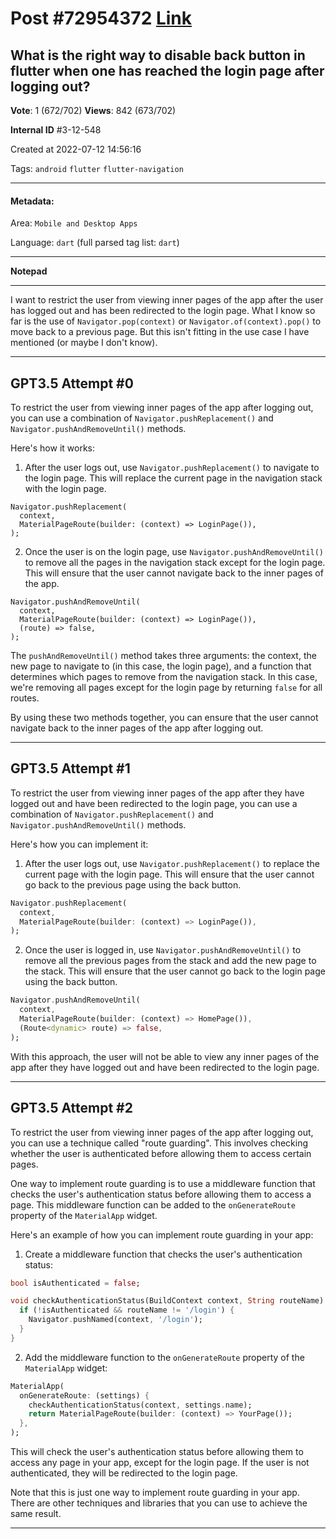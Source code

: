 
# Post \#72954372 [Link](https://stackoverflow.com/questions/72954372/)

## What is the right way to disable back button in flutter when one has reached the login page after logging out?

**Vote**: 1 (672/702) **Views**: 842 (673/702) 

**Internal ID** \#3-12-548

Created at 2022-07-12 14:56:16

Tags: `android` `flutter` `flutter-navigation`

----------

#### Metadata:

Area: `Mobile and Desktop Apps`

Language: `dart` (full parsed tag list: `dart`)

----------

**Notepad**


----------

I want to restrict the user from viewing inner pages of the app after the user has logged out and has been redirected to the login page. What I know so far is the use of `Navigator.pop(context)` or `Navigator.of(context).pop()` to move back to a previous page. But this isn't fitting in the use case I have mentioned (or maybe I don't know).


----------
        
## GPT3.5 Attempt \#0

To restrict the user from viewing inner pages of the app after logging out, you can use a combination of `Navigator.pushReplacement()` and `Navigator.pushAndRemoveUntil()` methods.

Here's how it works:

1. After the user logs out, use `Navigator.pushReplacement()` to navigate to the login page. This will replace the current page in the navigation stack with the login page.

```
Navigator.pushReplacement(
  context,
  MaterialPageRoute(builder: (context) => LoginPage()),
);
```

2. Once the user is on the login page, use `Navigator.pushAndRemoveUntil()` to remove all the pages in the navigation stack except for the login page. This will ensure that the user cannot navigate back to the inner pages of the app.

```
Navigator.pushAndRemoveUntil(
  context,
  MaterialPageRoute(builder: (context) => LoginPage()),
  (route) => false,
);
```

The `pushAndRemoveUntil()` method takes three arguments: the context, the new page to navigate to (in this case, the login page), and a function that determines which pages to remove from the navigation stack. In this case, we're removing all pages except for the login page by returning `false` for all routes.

By using these two methods together, you can ensure that the user cannot navigate back to the inner pages of the app after logging out.

--------

## GPT3.5 Attempt \#1

To restrict the user from viewing inner pages of the app after they have logged out and have been redirected to the login page, you can use a combination of `Navigator.pushReplacement()` and `Navigator.pushAndRemoveUntil()` methods.

Here's how you can implement it:

1. After the user logs out, use `Navigator.pushReplacement()` to replace the current page with the login page. This will ensure that the user cannot go back to the previous page using the back button.

```dart
Navigator.pushReplacement(
  context,
  MaterialPageRoute(builder: (context) => LoginPage()),
);
```

2. Once the user is logged in, use `Navigator.pushAndRemoveUntil()` to remove all the previous pages from the stack and add the new page to the stack. This will ensure that the user cannot go back to the login page using the back button.

```dart
Navigator.pushAndRemoveUntil(
  context,
  MaterialPageRoute(builder: (context) => HomePage()),
  (Route<dynamic> route) => false,
);
```

With this approach, the user will not be able to view any inner pages of the app after they have logged out and have been redirected to the login page.

--------

## GPT3.5 Attempt \#2

To restrict the user from viewing inner pages of the app after logging out, you can use a technique called "route guarding". This involves checking whether the user is authenticated before allowing them to access certain pages.

One way to implement route guarding is to use a middleware function that checks the user's authentication status before allowing them to access a page. This middleware function can be added to the `onGenerateRoute` property of the `MaterialApp` widget.

Here's an example of how you can implement route guarding in your app:

1. Create a middleware function that checks the user's authentication status:

```dart
bool isAuthenticated = false;

void checkAuthenticationStatus(BuildContext context, String routeName) {
  if (!isAuthenticated && routeName != '/login') {
    Navigator.pushNamed(context, '/login');
  }
}
```

2. Add the middleware function to the `onGenerateRoute` property of the `MaterialApp` widget:

```dart
MaterialApp(
  onGenerateRoute: (settings) {
    checkAuthenticationStatus(context, settings.name);
    return MaterialPageRoute(builder: (context) => YourPage());
  },
);
```

This will check the user's authentication status before allowing them to access any page in your app, except for the login page. If the user is not authenticated, they will be redirected to the login page.

Note that this is just one way to implement route guarding in your app. There are other techniques and libraries that you can use to achieve the same result.

--------
